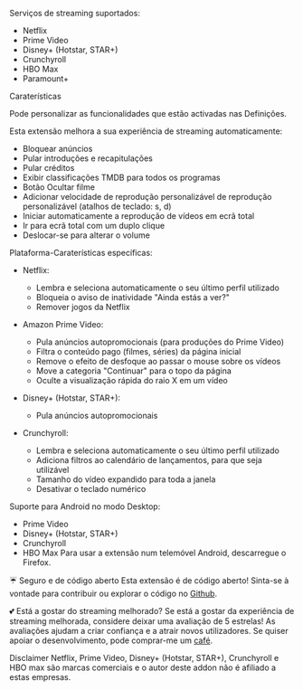 Serviços de streaming suportados:

- Netflix
- Prime Video
- Disney+ (Hotstar, STAR+)
- Crunchyroll
- HBO Max
- Paramount+

Caraterísticas

Pode personalizar as funcionalidades que estão activadas nas Definições.

Esta extensão melhora a sua experiência de streaming automaticamente:

- Bloquear anúncios
- Pular introduções e recapitulações
- Pular créditos
- Exibir classificações TMDB para todos os programas
- Botão Ocultar filme
- Adicionar velocidade de reprodução personalizável de reprodução personalizável (atalhos de teclado: s, d)
- Iniciar automaticamente a reprodução de vídeos em ecrã total
- Ir para ecrã total com um duplo clique
- Deslocar-se para alterar o volume

Plataforma-Caraterísticas específicas:

- Netflix:
    - Lembra e seleciona automaticamente o seu último perfil utilizado
    - Bloqueia o aviso de inatividade "Ainda estás a ver?"
    - Remover jogos da Netflix

- Amazon Prime Video:
    - Pula anúncios autopromocionais (para produções do Prime Video)
    - Filtra o conteúdo pago (filmes, séries) da página inicial
    - Remove o efeito de desfoque ao passar o mouse sobre os vídeos
    - Move a categoria "Continuar" para o topo da página
    - Oculte a visualização rápida do raio X em um vídeo

- Disney+ (Hotstar, STAR+):
    - Pula anúncios autopromocionais

- Crunchyroll:
    - Lembra e seleciona automaticamente o seu último perfil utilizado
    - Adiciona filtros ao calendário de lançamentos, para que seja utilizável
    - Tamanho do vídeo expandido para toda a janela
    - Desativar o teclado numérico

Suporte para Android no modo Desktop:

- Prime Video
- Disney+ (Hotstar, STAR+)
- Crunchyroll
- HBO Max
  Para usar a extensão num telemóvel Android, descarregue o Firefox.

☔ Seguro e de código aberto
Esta extensão é de código aberto! Sinta-se à vontade para contribuir ou explorar o código no [Github](https://github.com/Dreamlinerm/Netflix-Prime-Auto-Skip).

💕 Está a gostar do streaming melhorado?
Se está a gostar da experiência de streaming melhorada, considere deixar uma avaliação de 5 estrelas! As avaliações ajudam a criar confiança e a atrair novos utilizadores.
Se quiser apoiar o desenvolvimento, pode comprar-me um [café](https://github.com/sponsors/Dreamlinerm).

Disclaimer
Netflix, Prime Video, Disney+ (Hotstar, STAR+), Crunchyroll e HBO max são marcas comerciais e o autor deste addon não é afiliado a estas empresas.
